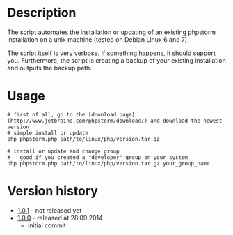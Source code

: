 # Description

The script automates the installation or updating of an existing phpstorm installation on a unix machine (tested on Debian Linux 6 and 7).

The script itself is very verbose. If something happens, it should support you.
Furthermore, the script is creating a backup of your existing installation and outputs the backup path.

# Usage 

```
# first of all, go to the [download page](http://www.jetbrains.com/phpstorm/download/) and download the newest version
# simple install or update
php phpstorm.php path/to/linux/php/version.tar.gz 

# install or update and change group
#   good if you created a "developer" group on your system
php phpstorm.php path/to/linux/php/version.tar.gz your_group_name
```

# Version history

* [1.0.1](https://github.com/stevleibelt/unix_phpstorm_manual_install/tree/1.0.0) - not released yet
* [1.0.0](https://github.com/stevleibelt/unix_phpstorm_manual_install/tree/1.0.0) - released at 28.09.2014
    * initial commit
